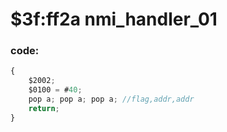﻿
# $3f:ff2a nmi_handler_01


### code:
```js
{
	$2002;
	$0100 = #40;
	pop a; pop a; pop a; //flag,addr,addr
	return;
}
```



